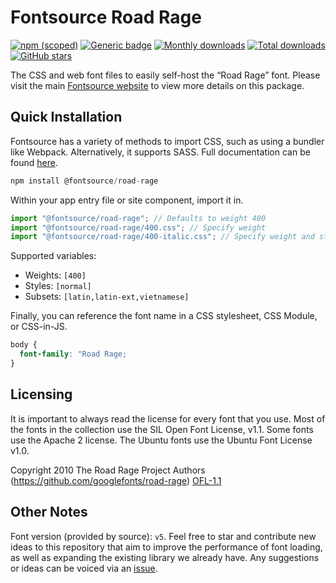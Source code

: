 # Fontsource Road Rage

[![npm (scoped)](https://img.shields.io/npm/v/@fontsource/road-rage?color=brightgreen)](https://www.npmjs.com/package/@fontsource/road-rage) [![Generic badge](https://img.shields.io/badge/fontsource-passing-brightgreen)](https://github.com/fontsource/fontsource) [![Monthly downloads](https://badgen.net/npm/dm/@fontsource/road-rage)](https://github.com/fontsource/fontsource) [![Total downloads](https://badgen.net/npm/dt/@fontsource/road-rage)](https://github.com/fontsource/fontsource) [![GitHub stars](https://img.shields.io/github/stars/fontsource/fontsource.svg?style=social&label=Star)](https://github.com/fontsource/fontsource/stargazers)

The CSS and web font files to easily self-host the “Road Rage” font. Please visit the main [Fontsource website](https://fontsource.org/fonts/road-rage) to view more details on this package.

## Quick Installation

Fontsource has a variety of methods to import CSS, such as using a bundler like Webpack. Alternatively, it supports SASS. Full documentation can be found [here](https://fontsource.org/docs/getting-started/introduction).

```javascript
npm install @fontsource/road-rage
```

Within your app entry file or site component, import it in.

```javascript
import "@fontsource/road-rage"; // Defaults to weight 400
import "@fontsource/road-rage/400.css"; // Specify weight
import "@fontsource/road-rage/400-italic.css"; // Specify weight and style

```

Supported variables:
- Weights: `[400]`
- Styles: `[normal]`
- Subsets: `[latin,latin-ext,vietnamese]`

Finally, you can reference the font name in a CSS stylesheet, CSS Module, or CSS-in-JS.

```css
body {
  font-family: "Road Rage;
}
```

## Licensing
It is important to always read the license for every font that you use.
Most of the fonts in the collection use the SIL Open Font License, v1.1. Some fonts use the Apache 2 license. The Ubuntu fonts use the Ubuntu Font License v1.0.

Copyright 2010 The Road Rage Project Authors (https://github.com/googlefonts/road-rage)
[OFL-1.1](http://scripts.sil.org/OFL)

## Other Notes
Font version (provided by source): `v5`.
Feel free to star and contribute new ideas to this repository that aim to improve the performance of font loading, as well as expanding the existing library we already have. Any suggestions or ideas can be voiced via an [issue](https://github.com/fontsource/fontsource/issues).
